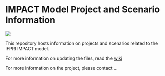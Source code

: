 # IMPACT Model Project and Scenario Information

![](https://api.monosnap.com/rpc/file/download?id=ahuKyoG3G702j8Yu4ba34XWQPAsDKi)

This repository hosts information on projects and scenarios related to the IFPRI IMPACT model.

For more information on updating the files, read the [wiki](https://github.com/developmentseed/ifpri-impact-data/wiki/Updating-Files)

For more information on the project, please contact ...
